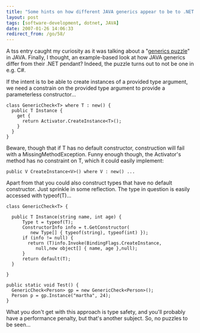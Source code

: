 ```yaml
---
title: "Some hints on how different JAVA generics appear to be to .NET generics"
layout: post
tags: [software-development, dotnet, JAVA]
date: 2007-01-26 14:06:33
redirect_from: /go/58/
---
```


A tss entry caught my curiosity as it was talking about a &quot;[generics puzzle](http://stuffthathappens.com/blog/2007/01/25/java-generics-puzzler/)&quot; in JAVA. Finally, I thought, an example-based look at how JAVA generics differ from their .NET pendant? Indeed, the puzzle turns out to not be one in e.g. C#.

If the intent is to be able to create instances of a provided type argument, we need a constrain on the provided type argument to provide a parameterless constructor... 


    class GenericCheck<T> where T : new() {
      public T Instance {
        get {
          return Activator.CreateInstance<T>();
        }
      }
    }

Beware, though that if T has no default constructor, construction will fail with a MissingMethodException. Funny enough though, the Activator's method has no constraint on T, which it could easily implement:

    public V CreateInstance<V>() where V : new() ...

Apart from that you could also construct types that have no default constructor. Just sprinkle in some reflection. The type in question is easily accessed with typeof(T)...

    class GenericCheck<T> {

      public T Instance(string name, int age) {
          Type t = typeof(T);
          ConstructorInfo info = t.GetConstructor(
             new Type[] { typeof(string), typeof(int) });
          if (info != null) {
            return (T)info.Invoke(BindingFlags.CreateInstance,
               null,new object[] { name, age },null);
          }
          return default(T);
      }

    }

    public static void Test() {
      GenericCheck<Person> gp = new GenericCheck<Person>();
      Person p = gp.Instance("martha", 24);
    }

What you don't get with this approach is type safety, and you'll probably have a performance penalty, but that's another subject.
So, no puzzles to be seen...